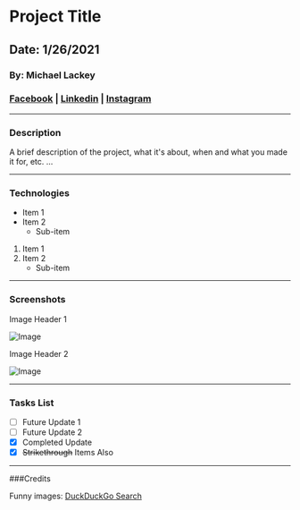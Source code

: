 # Project Title
## Date: 1/26/2021
### By: Michael Lackey
### [Facebook](https://www.facebook.com) | [Linkedin](https://www.linkedin.com) | [Instagram](https://www.instagram.com)
***
### Description
A brief description of the project, what it's about, when and what you made it for, etc. ...
***
### Technologies
* Item 1
* Item 2
    * Sub-item

1. Item 1
2. Item 2
    * Sub-item
***

### Screenshots

Image Header 1

![Image](https://external-content.duckduckgo.com/iu/?u=https%3A%2F%2Ftse1.mm.bing.net%2Fth%3Fid%3DOIP.PVGA1uWXsEOKKOeP4Swq1AHaEK%26pid%3DApi&f=1)

Image Header 2

![Image](https://external-content.duckduckgo.com/iu/?u=https%3A%2F%2Ftse1.mm.bing.net%2Fth%3Fid%3DOIP.byYqngNe9HBnkkgU4gYGZAHaHa%26pid%3DApi&f=1)

***


### Tasks List

- [ ] Future Update 1
- [ ] Future Update 2
- [x] Completed Update
- [x] ~~Strikethrough~~ Items Also

***

###Credits

Funny images: [DuckDuckGo Search](https://duckduckgo.com/?t=raspberrypi)